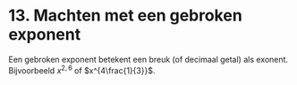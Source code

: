 # 13. Machten met een gebroken exponent

Een gebroken exponent betekent een breuk (of decimaal getal) als exonent. Bijvoorbeeld $x^{2,6}$ of $x^{4\frac{1}{3}}$.
